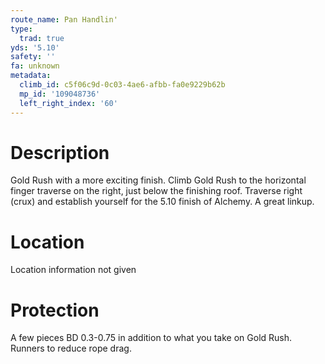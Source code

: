 ```yaml
---
route_name: Pan Handlin'
type:
  trad: true
yds: '5.10'
safety: ''
fa: unknown
metadata:
  climb_id: c5f06c9d-0c03-4ae6-afbb-fa0e9229b62b
  mp_id: '109048736'
  left_right_index: '60'
---
```

# Description
Gold Rush with a more exciting finish.  Climb Gold Rush to the horizontal finger traverse on the right, just below the finishing roof.  Traverse right (crux) and establish yourself for the 5.10 finish of Alchemy.  A great linkup.

# Location
Location information not given

# Protection
A few pieces BD 0.3-0.75 in addition to what you take on Gold Rush.  Runners to reduce rope drag.
